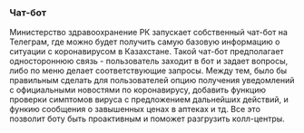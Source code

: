 ### Чат-бот

Министерство здравоохранение РК запускает собственный чат-бот на Телеграм, где можно будет получить самую базовую информацию о ситуации с коронавирусом в Казахстане. Такой чат-бот предполагает одностороннюю связь - пользователь заходит в бот и задает вопросы, либо по меню делает соответствующие запросы. Между тем, было бы правильным сделать для пользователей опцию получения уведомлений с официальными новостями по коронавирусу, добавить функцию проверки симптомов вируса с предложением дальнейших действий, и функию сообщения о завышенных ценах в аптеках и тд.  Все это позволит боту быть проактивным и поможет разгрузить колл-центры.
